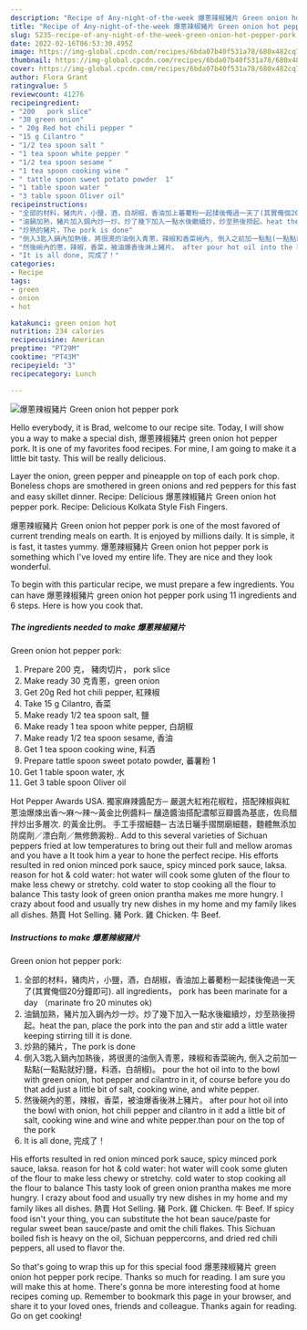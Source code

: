 ```yaml
---
description: "Recipe of Any-night-of-the-week 爆蔥辣椒豬片 Green onion hot pepper pork"
title: "Recipe of Any-night-of-the-week 爆蔥辣椒豬片 Green onion hot pepper pork"
slug: 5235-recipe-of-any-night-of-the-week-green-onion-hot-pepper-pork
date: 2022-02-16T06:53:30.495Z
image: https://img-global.cpcdn.com/recipes/6bda07b40f531a78/680x482cq70/爆蔥辣椒豬片-green-onion-hot-pepper-pork-recipe-main-photo.jpg
thumbnail: https://img-global.cpcdn.com/recipes/6bda07b40f531a78/680x482cq70/爆蔥辣椒豬片-green-onion-hot-pepper-pork-recipe-main-photo.jpg
cover: https://img-global.cpcdn.com/recipes/6bda07b40f531a78/680x482cq70/爆蔥辣椒豬片-green-onion-hot-pepper-pork-recipe-main-photo.jpg
author: Flora Grant
ratingvalue: 5
reviewcount: 41276
recipeingredient:
- "200   pork slice"
- "30 green onion"
- " 20g Red hot chili pepper "
- "15 g Cilantro "
- "1/2 tea spoon salt "
- "1 tea spoon white pepper "
- "1/2 tea spoon sesame "
- "1 tea spoon cooking wine "
- " tattle spoon sweet potato powder  1"
- "1 table spoon water "
- "3 table spoon Oliver oil"
recipeinstructions:
- "全部的材料，豬肉片，小鹽，酒，白胡椒，香油加上蕃薥粉一起揉後俺過一天了(其實俺個20分鐘即可). all ingredients， pork has been marinate for a day （marinate fro 20 minutes ok)"
- "油鍋加熟，豬片加入鋦內炒一炒。炒了幾下加入一點水後繼續炒，炒至熟後撈起。heat the pan, place the pork into the pan and stir add a little water keeping stirring till it is done."
- "炒熟的豬片，The pork is done"
- "倒入3匙入鍋內加熱後，將很燙的油倒入青蔥，辣椒和香菜碗內, 倒入之前加一點點(一點點就好)鹽，料酒，白胡椒)。 pour the hot oil into to the bowl with green onion, hot pepper and cilantro in it, of course before you do that add just a little bit of salt, cooking wine, and white pepper."
- "然後碗內的蔥，辣椒，香菜，被油爆香後淋上豬片。 after pour hot oil into the bowl with onion, hot chili pepper and cilantro in it add a little bit of salt, cooking wine and wine and white pepper.than pour on the top of the pork"
- "It is all done, 完成了！"
categories:
- Recipe
tags:
- green
- onion
- hot

katakunci: green onion hot 
nutrition: 234 calories
recipecuisine: American
preptime: "PT29M"
cooktime: "PT43M"
recipeyield: "3"
recipecategory: Lunch

---
```



![爆蔥辣椒豬片
Green onion hot pepper pork](https://img-global.cpcdn.com/recipes/6bda07b40f531a78/680x482cq70/爆蔥辣椒豬片-green-onion-hot-pepper-pork-recipe-main-photo.jpg)

Hello everybody, it is Brad, welcome to our recipe site. Today, I will show you a way to make a special dish, 爆蔥辣椒豬片
green onion hot pepper pork. It is one of my favorites food recipes. For mine, I am going to make it a little bit tasty. This will be really delicious.

Layer the onion, green pepper and pineapple on top of each pork chop. Boneless chops are smothered in green onions and red peppers for this fast and easy skillet dinner. Recipe: Delicious 爆蔥辣椒豬片 Green onion hot pepper pork. Recipe: Delicious Kolkata Style Fish Fingers.

爆蔥辣椒豬片
Green onion hot pepper pork is one of the most favored of current trending meals on earth. It is enjoyed by millions daily. It is simple, it is fast, it tastes yummy. 爆蔥辣椒豬片
Green onion hot pepper pork is something which I've loved my entire life. They are nice and they look wonderful.


To begin with this particular recipe, we must prepare a few ingredients. You can have 爆蔥辣椒豬片
green onion hot pepper pork using 11 ingredients and 6 steps. Here is how you cook that.

<!--inarticleads1-->

##### The ingredients needed to make 爆蔥辣椒豬片
Green onion hot pepper pork:

1. Prepare 200 克， 豬肉切片， pork slice
1. Make ready 30 克青蔥，green onion
1. Get  20g Red hot chili pepper, 紅辣椒
1. Take 15 g Cilantro, 香菜
1. Make ready 1/2 tea spoon salt, 鹽
1. Make ready 1 tea spoon white pepper, 白胡椒
1. Make ready 1/2 tea spoon sesame, 香油
1. Get 1 tea spoon cooking wine, 料酒
1. Prepare  tattle spoon sweet potato powder, 蕃薯粉 1
1. Get 1 table spoon water, 水
1. Get 3 table spoon Oliver oil


Hot Pepper Awards USA. 獨家麻辣醬配方─ 嚴選大紅袍花椒粒，搭配辣椒與紅蔥油爆煉出香～麻～辣～黃金比例醬料─ 釀造醬油搭配濃郁豆瓣醬為基底，佐烏醋拌炒出多層次. 的黃金比例。 手工手摺細麵─ 古法日曬手摺關廟細麵，麵體無添加防腐劑／漂白劑／無修飾澱粉.. Add to this several varieties of Sichuan peppers fried at low temperatures to bring out their full and mellow aromas and you have a It took him a year to hone the perfect recipe. His efforts resulted in red onion minced pork sauce, spicy minced pork sauce, laksa. reason for hot &amp; cold water: hot water will cook some gluten of the flour to make less chewy or stretchy. cold water to stop cooking all the flour to balance This tasty look of green onion prantha makes me more hungry. I crazy about food and usually try new dishes in my home and my family likes all dishes. 熱賣 Hot Selling. 豬 Pork. 雞 Chicken. 牛 Beef. 

<!--inarticleads2-->

##### Instructions to make 爆蔥辣椒豬片
Green onion hot pepper pork:

1. 全部的材料，豬肉片，小鹽，酒，白胡椒，香油加上蕃薥粉一起揉後俺過一天了(其實俺個20分鐘即可). all ingredients， pork has been marinate for a day （marinate fro 20 minutes ok)
1. 油鍋加熟，豬片加入鋦內炒一炒。炒了幾下加入一點水後繼續炒，炒至熟後撈起。heat the pan, place the pork into the pan and stir add a little water keeping stirring till it is done.
1. 炒熟的豬片，The pork is done
1. 倒入3匙入鍋內加熱後，將很燙的油倒入青蔥，辣椒和香菜碗內, 倒入之前加一點點(一點點就好)鹽，料酒，白胡椒)。 pour the hot oil into to the bowl with green onion, hot pepper and cilantro in it, of course before you do that add just a little bit of salt, cooking wine, and white pepper.
1. 然後碗內的蔥，辣椒，香菜，被油爆香後淋上豬片。 after pour hot oil into the bowl with onion, hot chili pepper and cilantro in it add a little bit of salt, cooking wine and wine and white pepper.than pour on the top of the pork
1. It is all done, 完成了！


His efforts resulted in red onion minced pork sauce, spicy minced pork sauce, laksa. reason for hot &amp; cold water: hot water will cook some gluten of the flour to make less chewy or stretchy. cold water to stop cooking all the flour to balance This tasty look of green onion prantha makes me more hungry. I crazy about food and usually try new dishes in my home and my family likes all dishes. 熱賣 Hot Selling. 豬 Pork. 雞 Chicken. 牛 Beef. If spicy food isn&#39;t your thing, you can substitute the hot bean sauce/paste for regular sweet bean sauce/paste and omit the chili flakes. This Sichuan boiled fish is heavy on the oil, Sichuan peppercorns, and dried red chili peppers, all used to flavor the. 

So that's going to wrap this up for this special food 爆蔥辣椒豬片
green onion hot pepper pork recipe. Thanks so much for reading. I am sure you will make this at home. There's gonna be more interesting food at home recipes coming up. Remember to bookmark this page in your browser, and share it to your loved ones, friends and colleague. Thanks again for reading. Go on get cooking!
